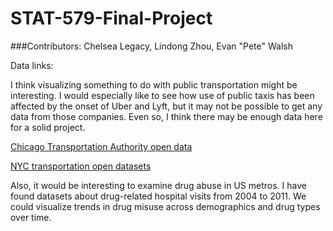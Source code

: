 STAT-579-Final-Project
======================

###Contributors:
Chelsea Legacy, Lindong Zhou, Evan "Pete" Walsh

Data links:

I think visualizing something to do with public transportation might be interesting. I would especially like to see how use of public taxis has been affected by the onset of Uber and Lyft, but it may not be possible to get any data from those companies. Even so, I think there may be enough data here for a solid project. 

[Chicago Transportation Authority open data](http://www.transitchicago.com/data/)

[NYC transportation open datasets](https://nycopendata.socrata.com/data?cat=transportation)

Also, it would be interesting to examine drug abuse in US metros. I have found datasets about drug-related hospital visits from 2004 to 2011. We could visualize trends in drug misuse across demographics and drug types over time.
